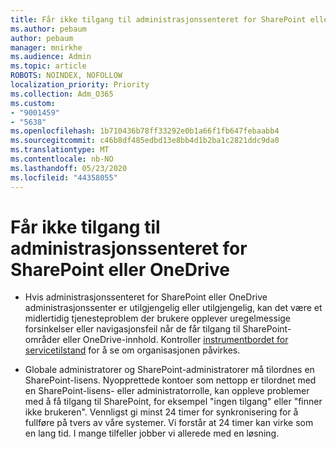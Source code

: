 ```yaml
---
title: Får ikke tilgang til administrasjonssenteret for SharePoint eller OneDrive
ms.author: pebaum
author: pebaum
manager: mnirkhe
ms.audience: Admin
ms.topic: article
ROBOTS: NOINDEX, NOFOLLOW
localization_priority: Priority
ms.collection: Adm_O365
ms.custom:
- "9001459"
- "5638"
ms.openlocfilehash: 1b710436b78ff33292e0b1a66f1fb647febaabb4
ms.sourcegitcommit: c46b8df485edbd13e8bb4d1b2ba1c2821ddc9da0
ms.translationtype: MT
ms.contentlocale: nb-NO
ms.lasthandoff: 05/23/2020
ms.locfileid: "44358055"
---
```

# <a name="unable-to-access-sharepoint-or-onedrive-admin-center"></a>Får ikke tilgang til administrasjonssenteret for SharePoint eller OneDrive

- Hvis administrasjonssenteret for SharePoint eller OneDrive administrasjonssenter er utilgjengelig eller utilgjengelig, kan det være et midlertidig tjenesteproblem der brukere opplever uregelmessige forsinkelser eller navigasjonsfeil når de får tilgang til SharePoint-områder eller OneDrive-innhold. Kontroller [instrumentbordet for servicetilstand](https://admin.microsoft.com/AdminPortal/Home#/servicehealth) for å se om organisasjonen påvirkes.

- Globale administratorer og SharePoint-administratorer må tilordnes en SharePoint-lisens. Nyopprettede kontoer som nettopp er tilordnet med en SharePoint-lisens- eller administratorrolle, kan oppleve problemer med å få tilgang til SharePoint, for eksempel "ingen tilgang" eller "finner ikke brukeren". Vennligst gi minst 24 timer for synkronisering for å fullføre på tvers av våre systemer. Vi forstår at 24 timer kan virke som en lang tid. I mange tilfeller jobber vi allerede med en løsning.
